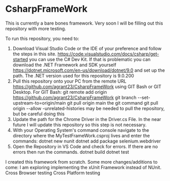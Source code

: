 # CsharpFrameWork

This is currently a bare bones framework. Very soon I will be filling out this repository with more testing.

To run this repository, you need to: 
1. Download Visual Studio Code or the IDE of your preference and follow the steps in this
   site. 
    https://code.visualstudio.com/docs/csharp/get-started
    you can use the C# Dev Kit. If that is problematic you can download the .NET Framework and SDK yourself https://dotnet.microsoft.com/en-us/download/dotnet/9.0 and set up the path. The .NET version used for this repository is 9.0.200
2. Pull this repository onto your PC from the remote URL 
    https://github.com/agrant23/CsharpFrameWork using
        GIT Bash or GIT Desktop. For GIT Bash:
        git remote add origin https://github.com/agrant23/CsharpFrameWork
        git branch --set-upstream-to=origin/main
        git pull origin main
            the git command
                git pull origin <remote branch> --allow -unrelated-histories
            may be needed to pull the repository, but be careful doing this
3. Update the path for the Chrome Driver in the Driver.cs File.
        In the near future I will update this repository so this step is not necessary.
4. With your Operating System's command console navigate to the directory where the 
    MyTestFrameWork.csproj lives and enter the commands:
        dotnet new nunit
        dotnet add package selenium.webdriver
5. Open the Repository in VS Code and check for errors. If there are no errors then run the
     commands.
        dotnet build
        dotnet test


I created this framework from scratch. Some more changes/additions to come: 
    I am exploring implementing the xUnit Framework instead of NUnit.
    Cross Browser testing
    Cross Platform testing
